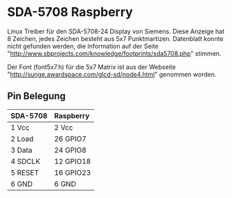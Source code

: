 # SDA-5708   Raspberry

Linux Treiber für den SDA-5708-24 Display von Siemens. Diese Anzeige hat 8 Zeichen, jedes Zeichen besteht aus 5x7 Punktmartizen. Datenblatt konnte nicht gefunden werden, die Information auf der Seite "http://www.sbprojects.com/knowledge/footprints/sda5708.php" stimmen. 

Der Font (font5x7.h) für die 5x7 Matrix ist aus der Webseite "http://sunge.awardspace.com/glcd-sd/node4.html" genommen worden.

## Pin Belegung

| SDA-5708        | Raspberry  | 
| ------------- |:-------------|
| 1 Vcc	|	2  Vcc |
| 2 Load	|	26 GPIO7 |
| 3 Data	|	24 GPIO8 |
| 4 SDCLK	|	12 GPIO18 |
| 5 RESET	|	16 GPIO23 |
| 6 GND	|	6  GND |

